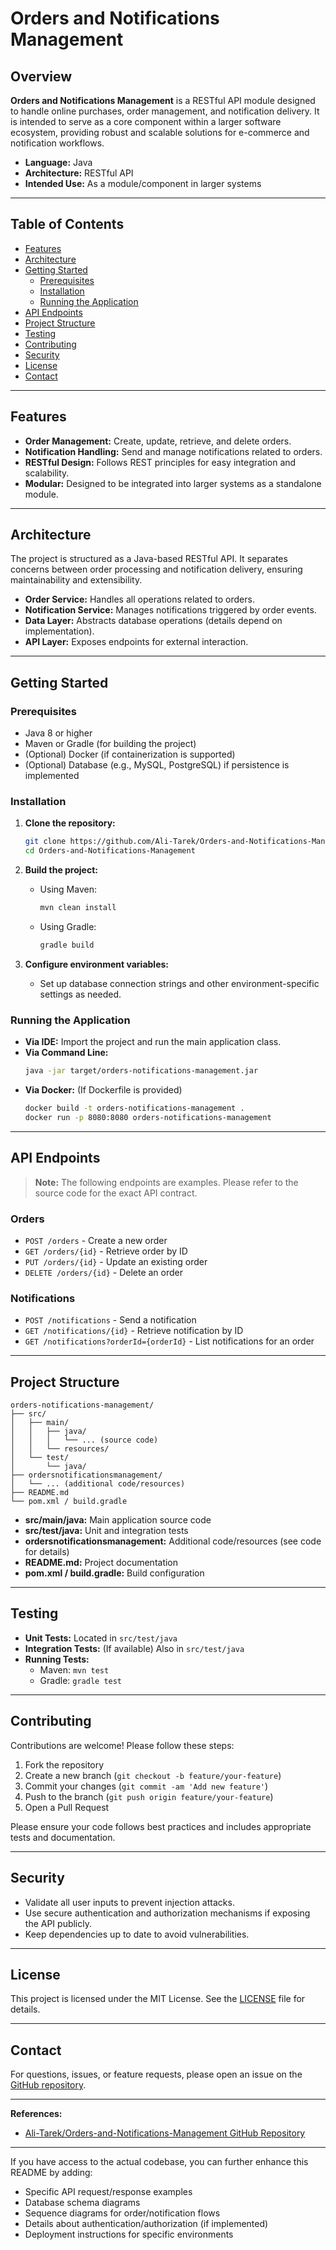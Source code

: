 # Orders and Notifications Management

## Overview

**Orders and Notifications Management** is a RESTful API module designed to handle online purchases, order management, and notification delivery. It is intended to serve as a core component within a larger software ecosystem, providing robust and scalable solutions for e-commerce and notification workflows.

- **Language:** Java
- **Architecture:** RESTful API
- **Intended Use:** As a module/component in larger systems

---

## Table of Contents

- [Features](#features)
- [Architecture](#architecture)
- [Getting Started](#getting-started)
  - [Prerequisites](#prerequisites)
  - [Installation](#installation)
  - [Running the Application](#running-the-application)
- [API Endpoints](#api-endpoints)
- [Project Structure](#project-structure)
- [Testing](#testing)
- [Contributing](#contributing)
- [Security](#security)
- [License](#license)
- [Contact](#contact)

---

## Features

- **Order Management:** Create, update, retrieve, and delete orders.
- **Notification Handling:** Send and manage notifications related to orders.
- **RESTful Design:** Follows REST principles for easy integration and scalability.
- **Modular:** Designed to be integrated into larger systems as a standalone module.

---

## Architecture

The project is structured as a Java-based RESTful API. It separates concerns between order processing and notification delivery, ensuring maintainability and extensibility.

- **Order Service:** Handles all operations related to orders.
- **Notification Service:** Manages notifications triggered by order events.
- **Data Layer:** Abstracts database operations (details depend on implementation).
- **API Layer:** Exposes endpoints for external interaction.

---

## Getting Started

### Prerequisites

- Java 8 or higher
- Maven or Gradle (for building the project)
- (Optional) Docker (if containerization is supported)
- (Optional) Database (e.g., MySQL, PostgreSQL) if persistence is implemented

### Installation

1. **Clone the repository:**
   ```bash
   git clone https://github.com/Ali-Tarek/Orders-and-Notifications-Management.git
   cd Orders-and-Notifications-Management
   ```

2. **Build the project:**
   - Using Maven:
     ```bash
     mvn clean install
     ```
   - Using Gradle:
     ```bash
     gradle build
     ```

3. **Configure environment variables:**
   - Set up database connection strings and other environment-specific settings as needed.

### Running the Application

- **Via IDE:** Import the project and run the main application class.
- **Via Command Line:**
  ```bash
  java -jar target/orders-notifications-management.jar
  ```
- **Via Docker:** (If Dockerfile is provided)
  ```bash
  docker build -t orders-notifications-management .
  docker run -p 8080:8080 orders-notifications-management
  ```

---

## API Endpoints

> **Note:** The following endpoints are examples. Please refer to the source code for the exact API contract.

### Orders

- `POST /orders` - Create a new order
- `GET /orders/{id}` - Retrieve order by ID
- `PUT /orders/{id}` - Update an existing order
- `DELETE /orders/{id}` - Delete an order

### Notifications

- `POST /notifications` - Send a notification
- `GET /notifications/{id}` - Retrieve notification by ID
- `GET /notifications?orderId={orderId}` - List notifications for an order

---

## Project Structure

```
orders-notifications-management/
├── src/
│   ├── main/
│   │   ├── java/
│   │   │   └── ... (source code)
│   │   └── resources/
│   └── test/
│       └── java/
├── ordersnotificationsmanagement/
│   └── ... (additional code/resources)
├── README.md
└── pom.xml / build.gradle
```

- **src/main/java:** Main application source code
- **src/test/java:** Unit and integration tests
- **ordersnotificationsmanagement:** Additional code/resources (see code for details)
- **README.md:** Project documentation
- **pom.xml / build.gradle:** Build configuration

---

## Testing

- **Unit Tests:** Located in `src/test/java`
- **Integration Tests:** (If available) Also in `src/test/java`
- **Running Tests:**
  - Maven: `mvn test`
  - Gradle: `gradle test`

---

## Contributing

Contributions are welcome! Please follow these steps:

1. Fork the repository
2. Create a new branch (`git checkout -b feature/your-feature`)
3. Commit your changes (`git commit -am 'Add new feature'`)
4. Push to the branch (`git push origin feature/your-feature`)
5. Open a Pull Request

Please ensure your code follows best practices and includes appropriate tests and documentation.

---

## Security

- Validate all user inputs to prevent injection attacks.
- Use secure authentication and authorization mechanisms if exposing the API publicly.
- Keep dependencies up to date to avoid vulnerabilities.

---

## License

This project is licensed under the MIT License. See the [LICENSE](LICENSE) file for details.

---

## Contact

For questions, issues, or feature requests, please open an issue on the [GitHub repository](https://github.com/Ali-Tarek/Orders-and-Notifications-Management).

---

**References:**
- [Ali-Tarek/Orders-and-Notifications-Management GitHub Repository](https://github.com/Ali-Tarek/Orders-and-Notifications-Management)

---

If you have access to the actual codebase, you can further enhance this README by adding:
- Specific API request/response examples
- Database schema diagrams
- Sequence diagrams for order/notification flows
- Details about authentication/authorization (if implemented)
- Deployment instructions for specific environments
